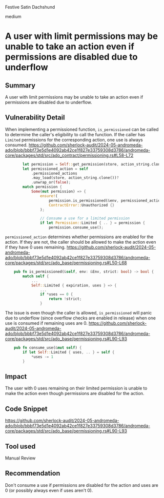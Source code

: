 Festive Satin Dachshund

medium

# A user with limit permissions may be unable to take an action even if permissions are disabled due to underflow

## Summary
A user with limit permissions may be unable to take an action even if permissions are disabled due to underflow.

## Vulnerability Detail
When implementing a permissioned function, `is_permissioned` can be called to determine the caller's eligibility to call the function. If the caller has `Limited` permissions for the corresponding action, one use is always consumed.
https://github.com/sherlock-audit/2024-05-andromeda-ado/blob/bbbf73e5d1e4092ab42ce1f827e33759308d3786/andromeda-core/packages/std/src/ado_contract/permissioning.rs#L58-L72
```rust
        let permission = Self::get_permission(store, action_string.clone(), actor_string.clone())?;
        let permissioned_action = self
            .permissioned_actions
            .may_load(store, action_string.clone())?
            .unwrap_or(false);
        match permission {
            Some(mut permission) => {
                ensure!(
                    permission.is_permissioned(&env, permissioned_action),
                    ContractError::Unauthorized {}
                );

                // Consume a use for a limited permission
                if let Permission::Limited { .. } = permission {
                    permission.consume_use();
```
`permissioned_action` determines whether permissions are enabled for the action. If they are not, the caller should be allowed to make the action even if they have 0 uses remaining.
https://github.com/sherlock-audit/2024-05-andromeda-ado/blob/bbbf73e5d1e4092ab42ce1f827e33759308d3786/andromeda-core/packages/std/src/ado_base/permissioning.rs#L50-L68
```rust
    pub fn is_permissioned(&self, env: &Env, strict: bool) -> bool {
        match self {
            ...
            Self::Limited { expiration, uses } => {
                ...
                if *uses == 0 {
                    return !strict;
                }
```
The issue is even though the caller is allowed, `is_permissioned` will panic due to underflow (since overflow checks are enabled in release) when one use is consumed if remaining uses are 0.
https://github.com/sherlock-audit/2024-05-andromeda-ado/blob/bbbf73e5d1e4092ab42ce1f827e33759308d3786/andromeda-core/packages/std/src/ado_base/permissioning.rs#L90-L93
```rust
    pub fn consume_use(&mut self) {
        if let Self::Limited { uses, .. } = self {
            *uses -= 1
        }
```

## Impact
The user with 0 uses remaining on their limited permission is unable to make the action even though permissions are disabled for the action.

## Code Snippet
https://github.com/sherlock-audit/2024-05-andromeda-ado/blob/bbbf73e5d1e4092ab42ce1f827e33759308d3786/andromeda-core/packages/std/src/ado_base/permissioning.rs#L90-L93

## Tool used

Manual Review

## Recommendation
Don't consume a use if permissions are disabled for the action and uses are 0 (or possibly always even if uses aren't 0).